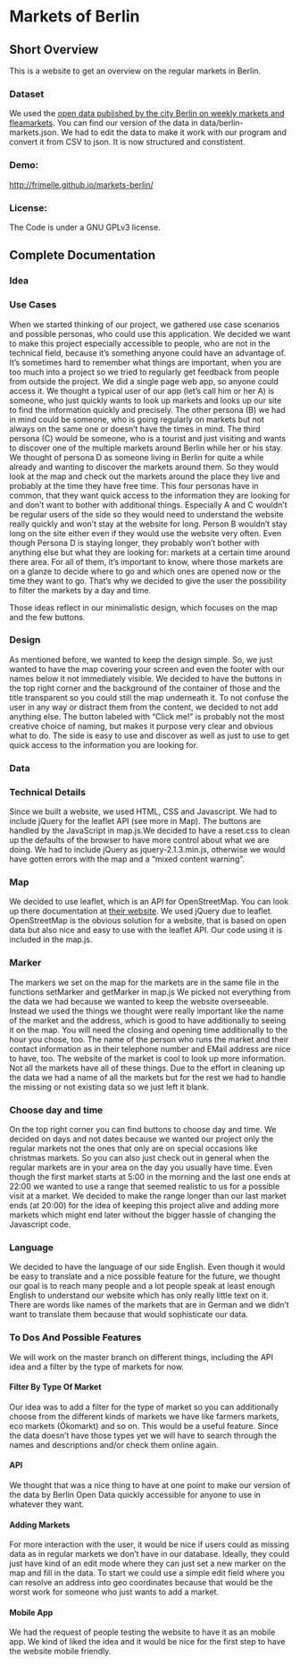 # Markets of Berlin

## Short Overview

This is a website to get an overview on the regular markets in Berlin.

### Dataset

We used the <a href="http://daten.berlin.de/datensaetze/wochen-und-tr%C3%B6delm%C3%A4rkte">open data published by the city Berlin on weekly markets and fleamarkets</a>. You can find our version of the data in data/berlin-markets.json. We had to edit the data to make it work with our program and convert it from CSV to json. It is now structured and constistent.

### Demo:

http://frimelle.github.io/markets-berlin/

### License:

The Code is under a GNU GPLv3 license.

## Complete Documentation

### Idea

### Use Cases

When we started thinking of our project, we gathered use case scenarios and possible personas, who could use this application. We decided we want to make this project especially accessible to people, who are not in the technical field, because it’s something anyone could have an advantage of. It’s sometimes hard to remember what things are important, when you are too much into a project so we tried to regularly get feedback from people from outside the project. We did a single page web app, so anyone could access it. 
We thought a typical user of our app (let’s call him or her A) is someone, who just quickly wants to look up markets and looks up our site to find the information quickly and precisely. 
The other persona (B) we had in mind could be someone, who is going regularly on markets but not always on the same one or doesn’t have the times in mind. 
The third persona (C) would be someone, who is a tourist and just visiting and wants to discover one of the multiple markets around Berlin while her or his stay. 
We thought of persona D as someone living in Berlin for quite a while already and wanting to discover the markets around them. So they would look at the map and check out the markets around the place they live and probably at the time they have free time. 
This four personas have in common, that they want quick access to the information they are looking for and don’t want to bother with additional things. Especially A and C wouldn’t be regular users of the side so they would need to understand the website really quickly and won’t stay at the website for long. Person B wouldn’t stay long on the site either even if they would use the website very often. 
Even though Persona D is staying longer, they probably won’t bother with anything else but what they are looking for: markets at a certain time around there area.
For all of them, it’s important to know, where those markets are on a glanze to decide where to go and which ones are opened now or the time they want to go. That’s why we decided to give the user the possibility to filter the markets by a day and time.
 
Those ideas reflect in our minimalistic design, which focuses on the map and the few buttons.

### Design

As mentioned before, we wanted to keep the design simple. So, we just wanted to have the map covering your screen and even the footer with our names below it not immediately visible. We decided to have the buttons in the top right corner and the background of the container of those and the title transparent so you could still the map underneath it. 
To not confuse the user in any way or distract them from the content, we decided to not add anything else.
The button labeled with “Click me!” is probably not the most creative choice of naming, but makes it purpose very clear and obvious what to do. 
The side is easy to use and discover as well as just to use to get quick access to the information you are looking for.

### Data

### Technical Details

Since we built a website, we used HTML, CSS and Javascript. We had to include jQuery for the leaflet API (see more in Map). The buttons are handled by the JavaScript in map.js.We decided to have a reset.css to clean up the defaults of the browser to have more control about what we are doing. We had to include jQuery as jquery-2.1.3.min.js, otherwise we would have gotten errors with the map and a “mixed content warning”.

### Map

We decided to use leaflet, which is an API for OpenStreetMap. You can look up there documentation at <a href="http://leafletjs.com/">their website</a>. We used jQuery due to leaflet.
OpenStreetMap is the obvious solution for a website, that is based on open data but also nice and easy to use with the leaflet API. Our code using it is included in the map.js. 

### Marker

The markers we set on the map for the markets are in the same file in the functions setMarker and getMarker in map.js We picked not everything from the data we had because we wanted to keep the website overseeable. 
Instead we used the things we thought were really important like the name of the market and the address, which is good to have additionally to seeing it on the map. You will need the closing and opening time additionally to the hour you chose, too. The name of the person who runs the market and their contact information as in their telephone number and EMail address are nice to have, too. The website of the market is cool to look up more information. Not all the markets have all of these things. Due to the effort in cleaning up the data we had a name of all the markets but for the rest we had to handle the missing or not existing data so we just left it blank.

### Choose day and time

On the top right corner you can find buttons to choose day and time. 
We decided on days and not dates because we wanted our project only the regular markets not the ones  that only are on special occasions like christmas markets. So you can also just check out in general when the regular markets are in your area on the day you usually have time.
Even though the first market starts at 5:00 in the morning and the last one ends at 22:00 we wanted to use a range that seemed realistic to us for a possible visit at a market. We decided to make the range longer than our last market ends (at 20:00) for the idea of keeping this project alive and adding more markets which might end later without the bigger hassle of changing the Javascript code.

### Language

We decided to have the language of our side English. Even though it would be easy to translate and a nice possible feature for the future, we thought our goal is to reach many people and a lot people speak at least enough English to understand our website which has only really little text on it. 
There are words like names of the markets that are in German and we didn’t want to translate them because that would sophisticate our data.

### To Dos And Possible Features

We will work on the master branch on different things, including the API idea and a filter by the type of markets for now.

#### Filter By Type Of Market

Our idea was to add a filter for the type of market so you can additionally choose from the different kinds of markets we have like farmers markets, eco markets (Ökomarkt) and so on. This would be a useful feature. Since the data doesn’t have those types yet we will have to search through the names and descriptions and/or check them online again.

#### API

We thought that was a nice thing to have at one point to make our version of the data by Berlin Open Data quickly accessible for anyone to use in whatever they want.

#### Adding Markets

For more interaction with the user, it would be nice if users could as missing data as in regular markets we don’t have in our database. Ideally, they could just have kind of an edit mode where they can just set a new marker on the map and fill in the data. To start we could use a simple edit field where you can resolve an address into geo coordinates because that would be the worst work for someone who just wants to add a market.

#### Mobile App

We had the request of people testing the website to have it as an mobile app. We kind of liked the idea and it would be nice for the first step to have the website mobile friendly. 
